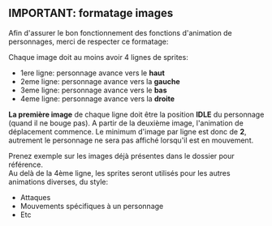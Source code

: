 ## IMPORTANT: formatage images

Afin d'assurer le bon fonctionnement des fonctions d'animation de personnages, merci de respecter ce formatage:  

Chaque image doit au moins avoir 4 lignes de sprites:
- 1ere ligne: personnage avance vers le **haut**
- 2eme ligne: personnage avance vers la **gauche**
- 3eme ligne: personnage avance vers le **bas**
- 4eme ligne: personnage avance vers la **droite**

**La première image** de chaque ligne doit être la position **IDLE** du personnage (quand il ne bouge pas). A partir de la deuxième image, l'animation de déplacement commence. Le minimum d'image par ligne est donc de **2**, autrement le personnage ne sera pas affiché lorsqu'il est en mouvement.

Prenez exemple sur les images déjà présentes dans le dossier pour référence.  
Au delà de la 4ème ligne, les sprites seront utilisés pour les autres animations diverses, du style:  
- Attaques
- Mouvements spécifiques à un personnage
- Etc
